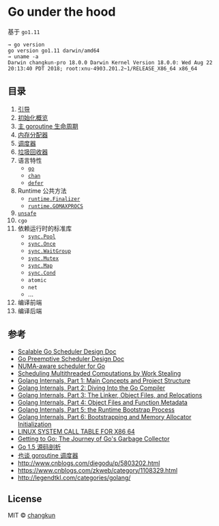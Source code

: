 # Go under the hood

基于 `go1.11`

```
→ go version
go version go1.11 darwin/amd64
→ uname -a
Darwin changkun-pro 18.0.0 Darwin Kernel Version 18.0.0: Wed Aug 22 20:13:40 PDT 2018; root:xnu-4903.201.2~1/RELEASE_X86_64 x86_64
```

## 目录

1. [引导](content/1-boot.md)
2. [初始化概览](content/2-init.md)
3. [主 goroutine 生命周期](content/3-main.md)
4. [内存分配器](content/4-mem.md)
5. [调度器](content/5-scheduler.md)
6. [垃圾回收器](content/6-gc.md)
7. 语言特性
    - [`go`](content/7-lang/go.md)
    - [`chan`](content/7-lang/chan.md)
    - [`defer`](content/7-lang/defer.md)
8.  Runtime 公共方法
    - [`runtime.Finalizer`](content/8-runtime/finalizer.md)
    - [`runtime.GOMAXPROCS`](content/8-runtime/gomaxprocs.md)
9.  [`unsafe`](content/10-unsafe.md)
10. `cgo`
11. 依赖运行时的标准库
    - [`sync.Pool`](content/11-pkg/sync/pool.md)
    - [`sync.Once`](content/11-pkg/sync/once.md)
    - [`sync.WaitGroup`](content/11-pkg/sync/waitgroup.md)
    - [`sync.Mutex`](content/11-pkg/sync/mutex.md)
    - [`sync.Map`](content/11-pkg/sync/map.md)
    - [`sync.Cond`](content/11-pkg/sync/cond.md)
    - `atomic`
    - `net`
    - ...
12. 编译前端
13. 编译后端

## 参考

- [Scalable Go Scheduler Design Doc](https://docs.google.com/document/d/1TTj4T2JO42uD5ID9e89oa0sLKhJYD0Y_kqxDv3I3XMw/edit#heading=h.mmq8lm48qfcw)
- [Go Preemptive Scheduler Design Doc](https://docs.google.com/document/d/1ETuA2IOmnaQ4j81AtTGT40Y4_Jr6_IDASEKg0t0dBR8/edit#heading=h.3pilqarbrc9h)
- [NUMA-aware scheduler for Go](https://docs.google.com/document/u/0/d/1d3iI2QWURgDIsSR6G2275vMeQ_X7w-qxM2Vp7iGwwuM/pub)
- [Scheduling Multithreaded Computations by Work Stealing](papers/steal.pdf)
- [Golang Internals, Part 1: Main Concepts and Project Structure](https://blog.altoros.com/golang-part-1-main-concepts-and-project-structure.html)
- [Golang Internals, Part 2: Diving Into the Go Compiler](https://blog.altoros.com/golang-internals-part-2-diving-into-the-go-compiler.html)
- [Golang Internals, Part 3: The Linker, Object Files, and Relocations](https://blog.altoros.com/golang-internals-part-3-the-linker-and-object-files.html)
- [Golang Internals, Part 4: Object Files and Function Metadata](https://blog.altoros.com/golang-part-4-object-files-and-function-metadata.html)
- [Golang Internals, Part 5: the Runtime Bootstrap Process](https://blog.altoros.com/golang-internals-part-5-runtime-bootstrap-process.html)
- [Golang Internals, Part 6: Bootstrapping and Memory Allocator Initialization](https://blog.altoros.com/golang-internals-part-6-bootstrapping-and-memory-allocator-initialization.html)
- [LINUX SYSTEM CALL TABLE FOR X86 64](http://blog.rchapman.org/posts/Linux_System_Call_Table_for_x86_64/)
- [Getting to Go: The Journey of Go's Garbage Collector](https://blog.golang.org/ismmkeynote)
- [Go 1.5 源码剖析](https://github.com/qyuhen/book/blob/master/Go%201.5%20%E6%BA%90%E7%A0%81%E5%89%96%E6%9E%90%20%EF%BC%88%E4%B9%A6%E7%AD%BE%E7%89%88%EF%BC%89.pdf)
- [也谈 goroutine 调度器](https://tonybai.com/2017/06/23/an-intro-about-goroutine-scheduler/)
- http://www.cnblogs.com/diegodu/p/5803202.html
- https://www.cnblogs.com/zkweb/category/1108329.html
- http://legendtkl.com/categories/golang/

## License

MIT &copy; [changkun](https://changkun.de)